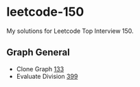 # leetcode-150

My solutions for Leetcode Top Interview 150.

## Graph General

- Clone Graph [133](./clone-graph-133.py)
- Evaluate Division [399](./evaluate-division-399.py)
